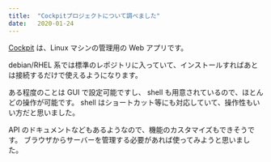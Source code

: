 ```yaml
---
title:  "Cockpitプロジェクトについて調べました"
date:   2020-01-24
---
```


[Cockpit](https://github.com/cockpit-project/cockpit) は、Linux マシンの管理用の Web アプリです。

debian/RHEL 系では標準のレポジトリに入っていて、インストールすればあとは接続するだけで使えるようになります。

ある程度のことは GUI で設定可能ですし、 shell も用意されているので、ほとんどの操作が可能です。
shell はショートカット等にも対応していて、操作性もいい方だと思いました。

API のドキュメントなどもあるようなので、機能のカスタマイズもできそうです。
ブラウザからサーバーを管理する必要があれば使ってみようと思いました。
